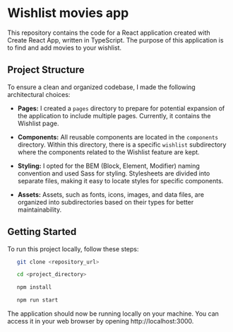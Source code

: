 # Wishlist movies app
This repository contains the code for a React application created with Create React App, written in TypeScript. The purpose of this application is to find and add movies to your wishlist.

## Project Structure

To ensure a clean and organized codebase, I made the following architectural choices:

- **Pages:** I created a `pages` directory to prepare for potential expansion of the application to include multiple pages. Currently, it contains the Wishlist page.

- **Components:** All reusable components are located in the `components` directory. Within this directory, there is a specific `wishlist` subdirectory where the components related to the Wishlist feature are kept.

- **Styling:** I opted for the BEM (Block, Element, Modifier) naming convention and used Sass for styling. Stylesheets are divided into separate files, making it easy to locate styles for specific components.

- **Assets:** Assets, such as fonts, icons, images, and data files, are organized into subdirectories based on their types for better maintainability.

## Getting Started

To run this project locally, follow these steps:

```bash
   git clone <repository_url>

   cd <project_directory>

   npm install

   npm run start
```

The application should now be running locally on your machine. You can access it in your web browser by opening http://localhost:3000.

